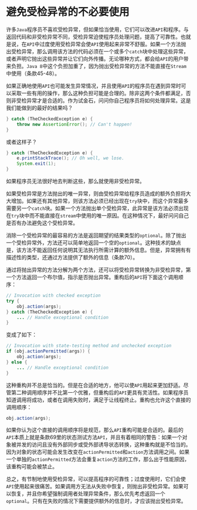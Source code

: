 # 避免受检异常的不必要使用

许多`Java`程序员不喜欢受检异常，但如果恰当使用，它们可以改进`API`和程序。与返回代码和非受检异常不同，受检异常迫使程序员处理问题，提高了可靠性。也就是说，在`API`中过度使用受检异常会使`API`使用起来非常不舒服。如果一个方法抛出受检异常，那么调用该方法的代码必须在一个或多个`catch`块中处理这些异常，或者声明它抛出这些异常并让它们向外传播。无论哪种方式，都会给`API`的用户带来负担。`Java 8`中这个负担加重了，因为抛出受检异常的方法不能直接在`Stream`中使用（条款45-48）。

如果正确地使用`API`也可能发生异常情况，并且使用`API`的程序员在遇到异常时可以采取一些有用的操作，那么这种负担可能是合理的。除非这两个条件都满足，否则非受检异常才是合适的。作为试金石，问问你自己程序员将如何处理异常。这是我们能做到的最好的结果吗？

```java
} catch (TheCheckedException e) {
	throw new AssertionError(); // Can't happen!
}
```

或者这样子？

```java
} catch (TheCheckedException e) {
	e.printStackTrace(); // Oh well, we lose.
	System.exit(1);
}
```

如果程序员无法很好地去判断这些，那么就使用非受检异常。

如果受检异常是方法抛出的唯一异常，则由受检异常给程序员造成的额外负担将大大增加。如果还有其他异常，则该方法必须已经出现在`try`块中，而这个异常最多需要另一个`catch`块。如果一个方法抛出单个受检异常，此异常是该方法必须出现在`try`块中而不能直接在`stream`中使用的唯一原因。在这种情况下，最好问问自己是否有办法避免这个受检异常。

消除一个受检异常的最容易的方法是返回期望的结果类型的`optional`。除了抛出一个受检异常外，方法还可以简单地返回一个空的`optional`。这种技术的缺点是，该方法不能返回任何说明其无法执行所需计算的额外信息。但是，异常拥有有描述性的类型，还通过方法提供了额外的信息（条款70）。

通过将抛出异常的方法分解为两个方法，还可以将受检异常转换为非受检异常，第一个方法返回一个布尔值，指示是否抛出异常。重构后的`API`将下面这个调用顺序：

```java
// Invocation with checked exception
try {
	obj.action(args);
} catch (TheCheckedException e) {
	... // Handle exceptional condition
}
```

变成了如下：

```java
// Invocation with state-testing method and unchecked exception
if (obj.actionPermitted(args)) {
	obj.action(args);
} else {
	... // Handle exceptional condition
}
```

这种重构并不总是恰当的。但是在合适的地方，他可以使`API`用起来更加舒适。尽管第二种调用顺序并不比第一个优雅，但重构后的`API`更具有灵活性。如果程序员知道调用将成功，或者在调用失败时，满足于让线程终止。重构也允许这个直接的调用顺序：

```java
obj.action(args);
```

如果你认为这个直接的调用顺序将是规范，那么`API`重构可能是合适的。最后的`API`本质上就是条款69里的状态测试方法`API`，并且有着相同的警告：如果一个对象被并发的访问且没有外部同步或受外部诱导状态转换，这种重构就是不恰当的。因为对象的状态可能会发生改变在`actionPermitted`和`action`方法调用之间。如果一个单独的`actionPermitted`方法会重复`action`方法的工作，那么出于性能原因，该重构可能会被禁止。

总之，有节制地使用受检异常，可以提高程序的可靠性；过度使用时，它们会使`API`使用起来很痛苦。如果调用方无法从失败中恢复，则抛出非受检异常。如果可以恢复，并且你希望强制调用者处理异常条件，那么优先考虑返回一个`optional`。只有在失败的情况下需要提供额外的信息时，才应该抛出受检异常。